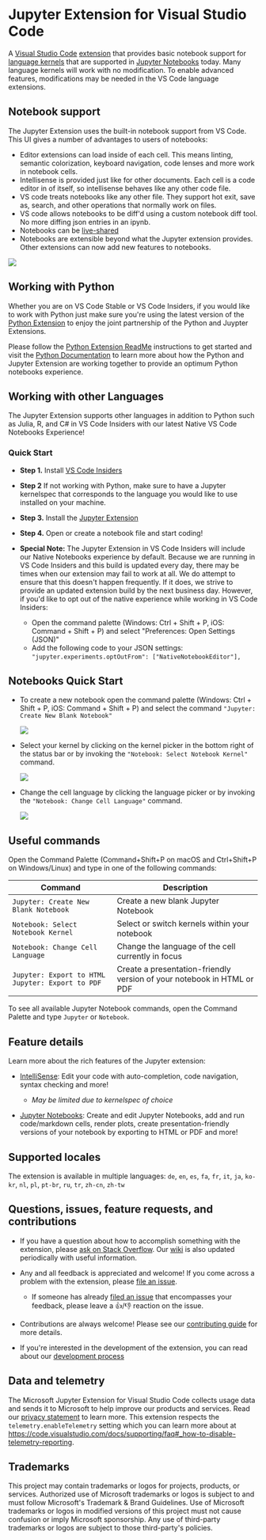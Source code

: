 # Jupyter Extension for Visual Studio Code

A [Visual Studio Code](https://code.visualstudio.com/) [extension](https://marketplace.visualstudio.com/items?itemName=ms-toolsai.jupyter) that provides basic notebook support for [language kernels](https://github.com/jupyter/jupyter/wiki/Jupyter-kernels) that are supported in [Jupyter Notebooks](https://jupyter.org/) today. Many language kernels will work with no modification. To enable advanced features, modifications may be needed in the VS Code language extensions.

## Notebook support

The Jupyter Extension uses the built-in notebook support from VS Code. This UI gives a number of advantages to users of notebooks:

-   Editor extensions can load inside of each cell. This means linting, semantic colorization, keyboard navigation, code lenses and more work in notebook cells.
-   Intellisense is provided just like for other documents. Each cell is a code editor in of itself, so intellisense behaves like any other code file.
-   VS code treats notebooks like any other file. They support hot exit, save as, search, and other operations that normally work on files.
-   VS code allows notebooks to be diff'd using a custom notebook diff tool. No more diffing json entries in an ipynb.
-   Notebooks can be [live-shared](https://docs.microsoft.com/en-us/visualstudio/liveshare/reference/notebooks)
-   Notebooks are extensible beyond what the Jupyter extension provides. Other extensions can now add new features to notebooks.

<img src=https://raw.githubusercontent.com/microsoft/vscode-jupyter/main/images/Jupyter%20README/notebookui.png?>

## Working with Python

Whether you are on VS Code Stable or VS Code Insiders, if you would like to work with Python just make sure you're using the latest version of the [Python Extension](https://marketplace.visualstudio.com/items?itemName=ms-python.python) to enjoy the joint partnership of the Python and Juypter Extensions.

Please follow the [Python Extension ReadMe](https://github.com/microsoft/vscode-python/blob/main/README.md) instructions to get started and visit the [Python Documentation](https://code.visualstudio.com/docs/python/jupyter-support) to learn more about how the Python and Jupyter Extension are working together to provide an optimum Python notebooks experience.

## Working with other Languages

The Jupyter Extension supports other languages in addition to Python such as Julia, R, and C# in VS Code Insiders with our latest Native VS Code Notebooks Experience!

### Quick Start

-   **Step 1.** Install [VS Code Insiders](https://code.visualstudio.com/insiders/)

-   **Step 2** If not working with Python, make sure to have a Jupyter kernelspec that corresponds to the language you would like to use installed on your machine.

-   **Step 3.** Install the [Jupyter Extension](https://marketplace.visualstudio.com/items?itemName=ms-toolsai.jupyter)

-   **Step 4.** Open or create a notebook file and start coding!

-   **Special Note:** The Jupyter Extension in VS Code Insiders will include our Native Notebooks experience by default. Because we are running in VS Code Insiders and this build is updated every day, there may be times when our extension may fail to work at all. We do attempt to ensure that this doesn't happen frequently. If it does, we strive to provide an updated extension build by the next business day. However, if you'd like to opt out of the native experience while working in VS Code Insiders:
    -   Open the command palette (Windows: Ctrl + Shift + P, iOS: Command + Shift + P) and select "Preferences: Open Settings (JSON)"
    -   Add the following code to your JSON settings:
        `"jupyter.experiments.optOutFrom": ["NativeNotebookEditor"],`

## Notebooks Quick Start

-   To create a new notebook open the command palette (Windows: Ctrl + Shift + P, iOS: Command + Shift + P) and select the command `"Jupyter: Create New Blank Notebook"`

    <img src=https://raw.githubusercontent.com/microsoft/vscode-jupyter/main/images/Jupyter%20README/CreateNewNotebook.png>

-   Select your kernel by clicking on the kernel picker in the bottom right of the status bar or by invoking the `"Notebook: Select Notebook Kernel"` command.

    <img src=https://raw.githubusercontent.com/microsoft/vscode-jupyter/main/images/Jupyter%20README/KernelPicker.gif?>

-   Change the cell language by clicking the language picker or by invoking the `"Notebook: Change Cell Language"` command.

    <img src=https://raw.githubusercontent.com/microsoft/vscode-jupyter/main/images/Jupyter%20README/LanguagePicker.gif?>

## Useful commands

Open the Command Palette (Command+Shift+P on macOS and Ctrl+Shift+P on Windows/Linux) and type in one of the following commands:

| Command                                          | Description                                                            |
| ------------------------------------------------ | ---------------------------------------------------------------------- |
| `Jupyter: Create New Blank Notebook`             | Create a new blank Jupyter Notebook                                    |
| `Notebook: Select Notebook Kernel`               | Select or switch kernels within your notebook                          |
| `Notebook: Change Cell Language`                 | Change the language of the cell currently in focus                     |
| `Jupyter: Export to HTML Jupyter: Export to PDF` | Create a presentation-friendly version of your notebook in HTML or PDF |

To see all available Jupyter Notebook commands, open the Command Palette and type `Jupyter` or `Notebook`.

## Feature details

Learn more about the rich features of the Jupyter extension:

-   [IntelliSense](https://code.visualstudio.com/docs/python/editing#_autocomplete-and-intellisense): Edit your code with auto-completion, code navigation, syntax checking and more!

    -   _May be limited due to kernelspec of choice_

-   [Jupyter Notebooks](https://code.visualstudio.com/docs/python/jupyter-support): Create and edit Jupyter Notebooks, add and run code/markdown cells, render plots, create presentation-friendly versions of your notebook by exporting to HTML or PDF and more!

## Supported locales

The extension is available in multiple languages: `de`, `en`, `es`, `fa`, `fr`, `it`, `ja`, `ko-kr`, `nl`, `pl`, `pt-br`, `ru`, `tr`, `zh-cn`, `zh-tw`

## Questions, issues, feature requests, and contributions

-   If you have a question about how to accomplish something with the extension, please [ask on Stack Overflow](https://stackoverflow.com/questions/tagged/visual-studio-code+jupyter). Our [wiki](https://github.com/microsoft/vscode-jupyter/wiki) is also updated periodically with useful information.
-   Any and all feedback is appreciated and welcome! If you come across a problem with the extension, please [file an issue](https://github.com/microsoft/vscode-jupyter).

    -   If someone has already [filed an issue](https://github.com/Microsoft/vscode-jupyter) that encompasses your feedback, please leave a 👍/👎 reaction on the issue.

-   Contributions are always welcome! Please see our [contributing guide](https://github.com/Microsoft/vscode-jupyter/blob/main/CONTRIBUTING.md) for more details.

-   If you're interested in the development of the extension, you can read about our [development process](https://github.com/microsoft/vscode-jupyter/blob/main/CONTRIBUTING.md#development-process)

## Data and telemetry

The Microsoft Jupyter Extension for Visual Studio Code collects usage data and sends it to Microsoft to help improve our products and services. Read our [privacy statement](https://privacy.microsoft.com/privacystatement) to learn more. This extension respects the `telemetry.enableTelemetry` setting which you can learn more about at https://code.visualstudio.com/docs/supporting/faq#_how-to-disable-telemetry-reporting.

## Trademarks

This project may contain trademarks or logos for projects, products, or services. Authorized use of Microsoft trademarks or logos is subject to and must follow Microsoft's Trademark & Brand Guidelines. Use of Microsoft trademarks or logos in modified versions of this project must not cause confusion or imply Microsoft sponsorship. Any use of third-party trademarks or logos are subject to those third-party's policies.
